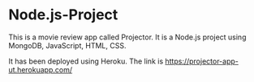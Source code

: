 # Node.js-Project

This is a movie review app called Projector. 
It is a Node.js project using MongoDB, JavaScript, HTML, CSS.

It has been deployed using Heroku.
The link is https://projector-app-ut.herokuapp.com/
